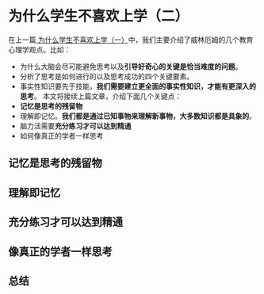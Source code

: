 # 为什么学生不喜欢上学（二）
在上一篇[ 为什么学生不喜欢上学（一）](https://docs.qjidea.com/article/books/not-like-lesson.html)中，我们主要介绍了威林厄姆的几个教育心理学观点。比如：
- 为什么大脑会尽可能避免思考以及**引导好奇心的关键是恰当难度的问题**。
- 分析了思考是如何进行的以及思考成功的四个关键要素。
- 事实性知识要先于技能，**我们需要建立更全面的事实性知识，才能有更深入的思考**。
本文将接续上篇文章，介绍下面几个关键点：
- **记忆是思考的残留物**
- 理解即记忆。**我们都是通过已知事物来理解新事物，大多数知识都是具象的**。
- 脑力活需要**充分练习才可以达到精通**
- 如何像真正的学者一样思考
  
## 记忆是思考的残留物

## 理解即记忆

## 充分练习才可以达到精通

## 像真正的学者一样思考

## 总结
